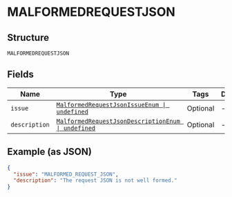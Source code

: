 
# MALFORMEDREQUESTJSON

## Structure

`MALFORMEDREQUESTJSON`

## Fields

| Name | Type | Tags | Description |
|  --- | --- | --- | --- |
| `issue` | [`MalformedRequestJsonIssueEnum \| undefined`](../../doc/models/malformed-request-json-issue-enum.md) | Optional | - |
| `description` | [`MalformedRequestJsonDescriptionEnum \| undefined`](../../doc/models/malformed-request-json-description-enum.md) | Optional | - |

## Example (as JSON)

```json
{
  "issue": "MALFORMED_REQUEST_JSON",
  "description": "The request JSON is not well formed."
}
```

